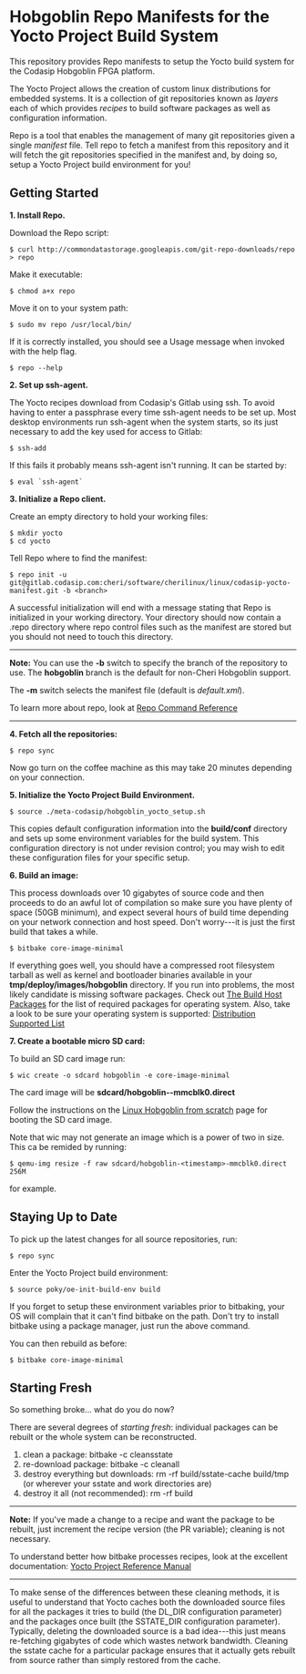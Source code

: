 Hobgoblin Repo Manifests for the Yocto Project Build System
=============================================
This repository provides Repo manifests to setup the Yocto build
system for the Codasip Hobgoblin FPGA platform.

The Yocto Project allows the creation of custom linux distributions
for embedded systems.  It is a collection of git repositories known as
*layers* each of which provides *recipes* to build software packages
as well as configuration information.

Repo is a tool that enables the management of many git repositories
given a single *manifest* file.  Tell repo to fetch a manifest from
this repository and it will fetch the git repositories specified in
the manifest and, by doing so, setup a Yocto Project build environment
for you!

Getting Started
---------------
**1.  Install Repo.**

Download the Repo script:

    $ curl http://commondatastorage.googleapis.com/git-repo-downloads/repo > repo

Make it executable:

    $ chmod a+x repo

Move it on to your system path:

    $ sudo mv repo /usr/local/bin/

If it is correctly installed, you should see a Usage message when invoked
with the help flag.

    $ repo --help

**2.  Set up ssh-agent.**

The Yocto recipes download from Codasip's Gitlab using ssh. To avoid
having to enter a passphrase every time ssh-agent needs to be set up.
Most desktop environments run ssh-agent when the system starts, so its
just necessary to add the key used for access to Gitlab:

    $ ssh-add

If this fails it probably means ssh-agent isn't running. It can be started by:

    $ eval `ssh-agent`

**3.  Initialize a Repo client.**

Create an empty directory to hold your working files:

    $ mkdir yocto
    $ cd yocto

Tell Repo where to find the manifest:

    $ repo init -u git@gitlab.codasip.com:cheri/software/cherilinux/linux/codasip-yocto-manifest.git -b <branch>

A successful initialization will end with a message stating that Repo is
initialized in your working directory. Your directory should now
contain a .repo directory where repo control files such as the manifest are
stored but you should not need to touch this directory.

***
**Note:**
You can use the **-b** switch to specify the branch of the repository
to use.  The **hobgoblin** branch is the default for non-Cheri Hobgoblin
support.

The **-m** switch selects the manifest file (default is *default.xml*).

To learn more about repo, look at [Repo Command Reference](https://source.android.com/source/using-repo "Using repo")
***

**4.  Fetch all the repositories:**

    $ repo sync

Now go turn on the coffee machine as this may take 20 minutes depending on
your connection.

**5.  Initialize the Yocto Project Build Environment.**

    $ source ./meta-codasip/hobgoblin_yocto_setup.sh

This copies default configuration information into the **build/conf**
directory and sets up some environment variables for the build system.  This configuration
directory is not under revision control; you may wish to edit these configuration
files for your specific setup.

**6.  Build an image:**

This process downloads over 10 gigabytes of source code and then
proceeds to do an awful lot of compilation so make sure you have
plenty of space (50GB minimum), and expect several hours of build time
depending on your network connection and host speed.  Don't worry---it
is just the first build that takes a while.

    $ bitbake core-image-minimal

If everything goes well, you should have a compressed root filesystem
tarball as well as kernel and bootloader binaries available in your
**tmp/deploy/images/hobgoblin** directory.  If you run into problems, the most likely
candidate is missing software packages.  Check out
[The Build Host Packages](http://www.yoctoproject.org/docs/current/yocto-project-qs/yocto-project-qs.html#resources "Yocto quick start guide")
for the list of required packages for operating system. Also, take
a look to be sure your operating system is supported:
[Distribution Supported List](https://wiki.yoctoproject.org/wiki/Distribution_Support "Yocto wiki")


**7.  Create a bootable micro SD card:**

To build an SD card image run:

    $ wic create -o sdcard hobgoblin -e core-image-minimal

The card image will be **sdcard/hobgoblin-<timestamp>-mmcblk0.direct**

Follow the instructions on the
[Linux Hobgoblin from scratch](https://codasip.atlassian.net/wiki/spaces/CHERI/pages/709394589/Linux+Hobgoblin+from+scratch) page for booting the SD card image.

Note that wic may not generate an image which is a power of two in size. This ca
be remided by running:

    $ qemu-img resize -f raw sdcard/hobgoblin-<timestamp>-mmcblk0.direct 256M

for example.


Staying Up to Date
------------------
To pick up the latest changes for all source repositories, run:

    $ repo sync

Enter the Yocto Project build environment:

    $ source poky/oe-init-build-env build

If you forget to setup these environment variables prior to bitbaking, your
OS will complain that it can't find bitbake on the path.  Don't try to
install bitbake using a package manager, just run the above command.

You can then rebuild as before:

    $ bitbake core-image-minimal

Starting Fresh
-------------------
So something broke... what do you do now?

There are several degrees of *starting fresh*: individual packages can be
rebuilt or the whole system can be reconstructed.

 1. clean a package: bitbake <package-name> -c cleansstate
 2. re-download package: bitbake <package-name> -c cleanall
 3. destroy everything but downloads: rm -rf build/sstate-cache build/tmp (or wherever your sstate and work directories are)
 4. destroy it all (not recommended): rm -rf build

***
**Note:**
If you've made a change to a recipe and want the package to be rebuilt, just
increment the recipe version (the PR variable); cleaning is not necessary.

To understand better how bitbake processes recipes, look at the excellent
documentation:
[Yocto Project Reference Manual](http://www.yoctoproject.org/docs/current/poky-ref-manual/poky-ref-manual.html)
***

To make sense of the differences between these cleaning methods, it is useful to
understand that Yocto caches both the downloaded source files for all the
packages it tries to build (the DL_DIR configuration parameter) and the packages
once built (the SSTATE_DIR configuration parameter). Typically, deleting the
downloaded source is a bad idea---this just means re-fetching gigabytes of code
which wastes network bandwidth. Cleaning the sstate cache for a particular
package ensures that it actually gets rebuilt from source rather than simply
restored from the cache.
